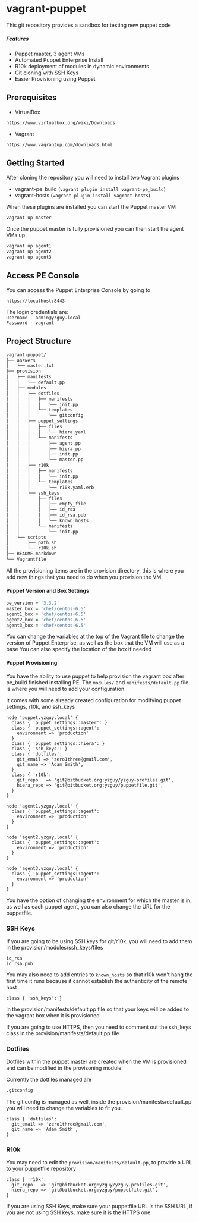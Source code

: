 vagrant-puppet
==============

This git repository provides a sandbox for testing new puppet code

##### Features
* Puppet master, 3 agent VMs
* Automated Puppet Enterprise Install
* R10k deployment of modules in dynamic environments
* Git cloning with SSH Keys
* Easier Provisioning using Puppet

## Prerequisites
* VirtualBox  
```
https://www.virtualbox.org/wiki/Downloads
```
* Vagrant  
```
https://www.vagrantup.com/downloads.html
```

## Getting Started
After cloning the repository you will need to install two Vagrant plugins  
* vagrant-pe_build (`vagrant plugin install vagrant-pe_build`)  
* vagrant-hosts (`vagrant plugin install vagrant-hosts`)  

When these plugins are installed you can start the Puppet master VM  
```bash
vagrant up master
```  

Once the puppet master is fully provisioned you can then start the agent VMs up  

```bash
vagrant up agent1  
vagrant up agent2  
vagrant up agent3
```

## Access PE Console
You can access the Puppet Enterprise Console by going to  
```
https://localhost:8443
```

The login credentials are:  
`Username - admin@yzguy.local`  
`Password - vagrant`

## Project Structure
```bash
vagrant-puppet/
├── answers
│   └── master.txt
├── provision
│   ├── manifests
│   │   └── default.pp
│   ├── modules
│   │   ├── dotfiles
│   │   │   ├── manifests
│   │   │   │   └── init.pp
│   │   │   └── templates
│   │   │       └── gitconfig
│   │   ├── puppet_settings
│   │   │   ├── files
│   │   │   │   └── hiera.yaml
│   │   │   └── manifests
│   │   │       ├── agent.pp
│   │   │       ├── hiera.pp
│   │   │       ├── init.pp
│   │   │       └── master.pp
│   │   ├── r10k
│   │   │   ├── manifests
│   │   │   │   └── init.pp
│   │   │   └── templates
│   │   │       └── r10k.yaml.erb
│   │   └── ssh_keys
│   │       ├── files
│   │       │   ├── empty_file
│   │       │   ├── id_rsa
│   │       │   ├── id_rsa.pub
│   │       │   └── known_hosts
│   │       └── manifests
│   │           └── init.pp
│   └── scripts
│       ├── path.sh
│       └── r10k.sh
├── README.markdown
└── Vagrantfile
```
All the provisioning items are in the provision directory, this is where you add new things that you need to do when you provision the VM

#### Puppet Version and Box Settings
```ruby
pe_version = '3.3.2'
master_box = 'chef/centos-6.5'
agent1_box = 'chef/centos-6.5'
agent2_box = 'chef/centos-6.5'
agent3_box = 'chef/centos-6.5'
```
You can change the variables at the top of the Vagrant file to change the version of Puppet Enterprise, as well as the box that the VM will use as a base
You can also specify the location of the box if needed

#### Puppet Provisioning
You have the ability to use puppet to help provision the vagrant box after pe_build finished installing PE.
The `modules/` and `manifests/default.pp` file is where you will need to add your configuration.

It comes with some already created configuration for modifying puppet settings, r10k, and ssh_keys  

```puppet
node 'puppet.yzguy.local' {
  class { 'puppet_settings::master': }
  class { 'puppet_settings::agent':
    environment => 'production'
  }
  class { 'puppet_settings::hiera': }
  class { 'ssh_keys': }
  class { 'dotfiles':
    git_email => 'zero1three@gmail.com',
    git_name => 'Adam Smith',
  }
  class { 'r10k':
    git_repo   => 'git@bitbucket.org:yzguy/yzguy-profiles.git',
    hiera_repo => 'git@bitbucket.org:yzguy/puppetfile.git',
  }
}

node 'agent1.yzguy.local' {
  class { 'puppet_settings::agent':
    environment => 'production'
  }
}

node 'agent2.yzguy.local' {
  class { 'puppet_settings::agent':
    environment => 'production'
  }
}

node 'agent3.yzguy.local' {
  class { 'puppet_settings::agent':
    environment => 'production'
  }
}
```
You have the option of changing the environment for which the master is in, as well as each puppet agent, you can also change the URL for the puppetfile.

### SSH Keys
If you are going to be using SSH keys for git/r10k, you will need to add them in the
provision/modules/ssh_keys/files
```
id_rsa
id_rsa.pub
```
You may also need to add entries to `known_hosts` so that r10k won't hang the first time it runs because it cannot
establish the authenticity of the remote host

```puppet
class { 'ssh_keys': }
```
in the provision/manifests/default.pp file so that your keys will be added to the vagrant box when it is provisioned

If you are going to use HTTPS, then you need to comment out the ssh_keys class in the provision/manifests/default.pp file

### Dotfiles
Dotfiles within the puppet master are created when the VM is provisioned and can be modified in the provisoning module

Currently the dotfiles managed are  

```bash
.gitconfig
```

The git config is managed as well, inside the provision/manifests/default.pp you will need to change the variables to fit you.

```puppet
class { 'dotfiles':
  git_email => 'zero1three@gmail.com',
  git_name => 'Adam Smith',
}
```

### R10k
You may need to edit the `provision/manifests/default.pp`, to provide a URL to your puppetfile repository

```puppet
class { 'r10k':
  git_repo   => 'git@bitbucket.org:yzguy/yzguy-profiles.git',
  hiera_repo => 'git@bitbucket.org:yzguy/puppetfile.git',
}
```
If you are using SSH Keys, make sure your puppetfile URL is the SSH URL, if you are not using SSH keys, make sure it is the HTTPS one
